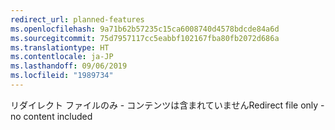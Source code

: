 ```yaml
---
redirect_url: planned-features
ms.openlocfilehash: 9a71b62b57235c15ca6008740d4578bdcde84a6d
ms.sourcegitcommit: 75d7957117cc5eabbf102167fba80fb2072d686a
ms.translationtype: HT
ms.contentlocale: ja-JP
ms.lasthandoff: 09/06/2019
ms.locfileid: "1989734"
---
```

<span data-ttu-id="a2d0e-101">リダイレクト ファイルのみ - コンテンツは含まれていません</span><span class="sxs-lookup"><span data-stu-id="a2d0e-101">Redirect file only - no content included</span></span>